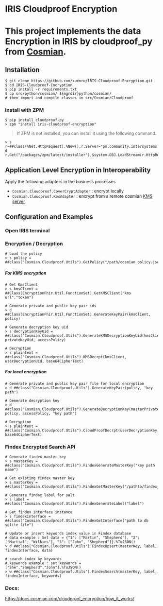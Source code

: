 # IRIS Cloudproof Encryption
# This project implements the data Encryption in IRIS by cloudproof_py from [Cosmian](https://docs.cosmian.com/cloudproof_encryption/how_it_works/).

## Installation
```shell
$ git clone https://github.com/xuenru/IRIS-Cloudproof-Encryption.git
$ cd IRIS-Cloudproof-Encryption
$ pip install -r requirements.txt
$ cp src/python/cosmian/ ${mgrdir}python/cosmian/
# then import and compile classes in src/Cosmian/Cloudproof
```

### Install with ZPM
```
$ pip install cloudproof-py
> zpm "install iris-cloudproof-encryption"
```
> If ZPM is not installed, you can install it using the following command.
```
> s r=##class(%Net.HttpRequest).%New(),r.Server="pm.community.intersystems.com",r.SSLConfiguration="ISC.FeatureTracker.SSL.Config" d r.Get("/packages/zpm/latest/installer"),$system.OBJ.LoadStream(r.HttpResponse.Data,"c")
```

## Application Level Encryption in Interoperability
Apply the following adapters in the business processes
- `Cosmian.Cloudproof.CoverCryptAdapter` : encrypt locally
- `Cosmian.Cloudproof.KmsAdapter` : encrypt from a remote cosmian [KMS server](https://docs.cosmian.com/cosmian_key_management_system/)

## Configuration and Examples
### Open IRIS terminal
### Encryption / Decryption
```shell
# Load the policy
> s policy =  ##class("Cosmian.Cloudproof.Utils").GetPolicy("/path/cosmian_policy.json")
```

##### For KMS encryption
```shell
# Get KmsClient
> s kmsClient = ##Class(EncryptionFhir.Util.FunctionSet).GetKMSClient("kms url","token")

# Generate private and public key pair ids 
> d ##Class(EncryptionFhir.Util.FunctionSet).GenerateKeyPair(kmsClient, policy)

# Generate decryption key uid
> s decryptionKeyUid = ##class("Cosmian.Cloudproof.Utils").GenerateKMSDecryptionKeyUid(kmsClient, privateKeyUid, accessPolicy)

# Decryption
> s plaintext = ##class("Cosmian.Cloudproof.Utils").KMSDecrpt(kmsClient, userDecryptionUid, base64CipherText)
```
##### For local encryption
```shell
# Generate private and public key pair file for local encryption
> d ##class("Cosmian.Cloudproof.Utils").GenerateKeyPair(policy, "key path")

# Generate decryption key
> d ##class("Cosmian.Cloudproof.Utils").GenerateDecryptionKey(masterPrivateKey, policy, accessPolicy, "key path")

# Decryption
> s plaintext = ##class("Cosmian.Cloudproof.Utils").CloudProofDecrpt(userDecryptionKey, base64CipherText)
```
### Findex Encrypted Search API
```shell
# Generate findex master key
> s masterKey = ##class("Cosmian.Cloudproof.Utils").FindexGenerateMasterKey("key path name")

# Get existing findex master key
> s masterKey = ##class("Cosmian.Cloudproof.Utils").FindexGetMasterKey("/pathto/findex_master.key")

# Generate findex label for salt
> s label = ##class("Cosmian.Cloudproof.Utils").FindexGenerateLabel("label")

# Get findex interface instance
> s findexInterface = ##class("Cosmian.Cloudproof.Utils").FindexGetInterface("path to db sqlite file")

# Update or insert keywords index value in Findex database
# data example : Set data = {"1": ["Martin", "Shepherd"], "2": ["Martial", "Wilkins"], "3": ["John", "Shepherd"]}.%ToJSON()
> d ##class("Cosmian.Cloudproof.Utils").FindexUpsert(masterKey, label, findexInterface, data)

# search index by keywords
# keywords example : set keywords = ["She","Shepherd","John"].%ToJSON()
> w ##class("Cosmian.Cloudproof.Utils").FindexSearch(masterKey, label, findexInterface, keywords)
```
### Docs:
https://docs.cosmian.com/cloudproof_encryption/how_it_works/
